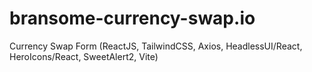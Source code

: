 # bransome-currency-swap.io
Currency Swap Form (ReactJS, TailwindCSS, Axios, HeadlessUI/React, HeroIcons/React, SweetAlert2, Vite)
